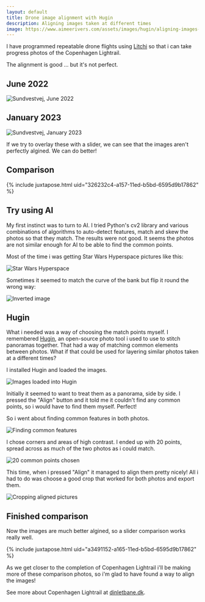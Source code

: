 ```yaml
---
layout: default
title: Drone image alignment with Hugin
description: Aligning images taken at different times
image: https://www.aimeerivers.com/assets/images/hugin/aligning-images-taken-at-different-times.jpg
---
```


I have programmed repeatable drone flights using [Litchi](https://flylitchi.com/) so that i can take progress photos of the Copenhagen Lightrail.

The alignment is good ... but it's not perfect.

## June 2022

![Sundvestvej, June 2022](/assets/images/hugin/sundvestvej-jun-2022.jpg)

## January 2023

![Sundvestvej, January 2023](/assets/images/hugin/sundvestvej-jan-2023.jpg)

If we try to overlay these with a slider, we can see that the images aren't perfectly algined. We can do better!

## Comparison

{% include juxtapose.html uid="326232c4-a157-11ed-b5bd-6595d9b17862" %}

## Try using AI

My first instinct was to turn to AI. I tried Python's cv2 library and various combinations of algorithms to auto-detect features, match and skew the photos so that they match. The results were not good. It seems the photos are not similar enough for AI to be able to find the common points.

Most of the time i was getting Star Wars Hyperspace pictures like this:

![Star Wars Hyperspace](/assets/images/hugin/ai-attempt1.jpg)

Sometimes it seemed to match the curve of the bank but flip it round the wrong way:

![Inverted image](/assets/images/hugin/ai-attempt2.jpg)

## Hugin

What i needed was a way of choosing the match points myself. I remembered [Hugin](https://hugin.sourceforge.io/), an open-source photo tool i used to use to stitch panoramas together. That had a way of matching common elements between photos. What if that could be used for layering similar photos taken at a different times?

I installed Hugin and loaded the images.

![Images loaded into Hugin](/assets/images/hugin/images-in-hugin.png)

Initially it seemed to want to treat them as a panorama, side by side. I pressed the "Align" button and it told me it couldn't find any common points, so i would have to find them myself. Perfect!

So i went about finding common features in both photos.

![Finding common features](/assets/images/hugin/finding-common-features.png)

I chose corners and areas of high contrast. I ended up with 20 points, spread across as much of the two photos as i could match.

![20 common points chosen](/assets/images/hugin/common-points-chosen.png)

This time, when i pressed "Align" it managed to align them pretty nicely! All i had to do was choose a good crop that worked for both photos and export them.

![Cropping aligned pictures](/assets/images/hugin/cropping-pictures.png)

## Finished comparison

Now the images are much better algined, so a slider comparison works really well.

{% include juxtapose.html uid="a3491152-a165-11ed-b5bd-6595d9b17862" %}

As we get closer to the completion of Copenhagen Lightrail i'll be making more of these comparison photos, so i'm glad to have found a way to align the images!

See more about Copenhagen Lightrail at [dinletbane.dk](https://www.dinletbane.dk/en/).
